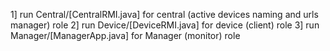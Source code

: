 1] run Central/[CentralRMI.java] for central (active devices naming and urls manager) role
2] run Device/[DeviceRMI.java] for device (client) role
3] run Manager/[ManagerApp.java] for Manager (monitor) role
 